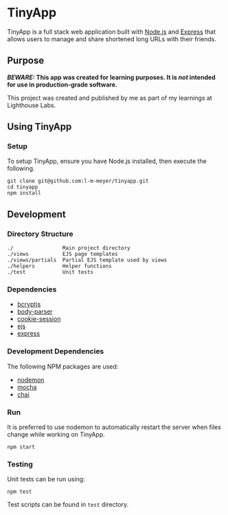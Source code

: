 # TinyApp

TinyApp is a full stack web application built with [Node.js](https://nodejs.org) and [Express](https://expressjs.com) that allows users to manage and share shortened long URLs with their friends.

## Purpose

**_BEWARE:_ This app was created for learning purposes. It is _not_ intended for use in production-grade software.**

This project was created and published by me as part of my learnings at Lighthouse Labs.

## Using TinyApp

### Setup
To setup TinyApp, ensure you have Node.js installed, then execute the following.
```
git clone git@github.com:l-m-meyer/tinyapp.git
cd tinyapp
npm install
```

## Development

### Directory Structure
```
./                Main project directory
./views           EJS page templates
./views/partials  Partial EJS template used by views
./helpers         Helper functions
./test            Unit tests
```

### Dependencies
* [bcryptjs](https://www.npmjs.com/package/bcryptjs)
* [body-parser](https://www.npmjs.com/package/body-parser)
* [cookie-session](https://www.npmjs.com/package/cookie-session)
* [ejs](https://www.npmjs.com/package/ejs)
* [express](https://www.npmjs.com/package/express)

### Development Dependencies
The following NPM packages are used:
* [nodemon](https://www.npmjs.com/package/nodemon)
* [mocha](https://www.npmjs.com/package/mocha)
* [chai](https://www.npmjs.com/package/chai)


### Run
It is preferred to use nodemon to automatically restart the server when files change while working on TinyApp.
```
npm start
```

### Testing
Unit tests can be run using:
```
npm test
```
Test scripts can be found in `test` directory.